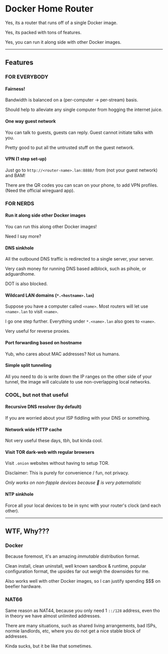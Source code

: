# Docker Home Router

Yes, its a router that runs off of a single Docker image.

Yes, its packed with tons of features.

Yes, you can run it along side with other Docker images.

---

## Features

### FOR EVERYBODY

#### Fairness!

Bandwidth is balanced on a (per-computer -> per-stream) basis.

Should help to alleviate any single computer from hogging the internet juice.

#### One way guest network

You can talk to guests, guests can reply. Guest cannot initiate talks with you.

Pretty good to put all the untrusted stuff on the guest network.

#### VPN (1 step set-up)

Just go to `http://<router-name>.lan:8888/` from (not your guest network) and BAM!

There are the QR codes you can scan on your phone, to add VPN profiles. (Need the official wireguard app).

### FOR NERDS

#### Run it along side other Docker images

You can run this along other Docker images!

Need I say more?

#### DNS sinkhole

All the outbound DNS traffic is redirected to a single server, your server.

Very cash money for running DNS based adblock, such as pihole, or adguardhome.

DOT is also blocked.

#### Wildcard LAN domains (`*.<hostname>.lan`)

Suppose you have a computer called `<name>`. Most routers will let use `<name>.lan` to visit `<name>`.

I go one step further. Everything under `*.<name>.lan` also goes to `<name>`.

Very useful for reverse proxies.

#### Port forwarding based on hostname

Yub, who cares about MAC addresses? Not us humans.

#### Simple split tunneling

All you need to do is write down the IP ranges on the other side of your tunnel, the image will calculate to use non-overlapping local networks.



### COOL, but not that useful

#### Recursive DNS resolver (by default)

If you are worried about your ISP fiddling with your DNS or something.

#### Network wide HTTP cache

Not very useful these days, tbh, but kinda cool.

#### Visit TOR dark-web with regular browsers

Visit `.onion` websites without having to setup TOR.

Disclaimer: This is purely for convenience / fun, not privacy.

_Only works on non-fapple devices because 🍎 is very paternalistic_

#### NTP sinkhole

Force all your local devices to be in sync with your router's clock (and each other).

---

## WTF, Why???

### Docker

Because foremost, it's an amazing _immutable_ distribution format.

Clean install, clean uninstall, well known sandbox & runtime, popular configuration format, the upsides far out weigh the downsides for me.

Also works well with other Docker images, so I can justify spending $$$ on beefier hardware.

### NAT66

Same reason as NAT44, because you only need 1 `::/128` address, even tho in theory we have almost unlimited addresses.

There are many situations, such as shared living arrangements, bad ISPs, normie landlords, etc, where you do not get a nice stable block of addresses.

Kinda sucks, but it be like that sometimes.
